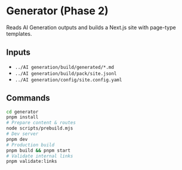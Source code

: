 # Generator (Phase 2)

Reads AI Generation outputs and builds a Next.js site with page-type templates.

## Inputs
- `../AI generation/build/generated/*.md`
- `../AI generation/build/pack/site.jsonl`
- `../AI generation/config/site.config.yaml`

## Commands
```bash
cd generator
pnpm install
# Prepare content & routes
node scripts/prebuild.mjs
# Dev server
pnpm dev
# Production build
pnpm build && pnpm start
# Validate internal links
pnpm validate:links
```

